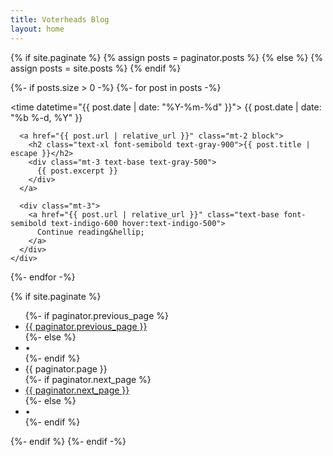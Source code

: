 ```yaml
---
title: Voterheads Blog
layout: home
---
```


{% if site.paginate %}
  {% assign posts = paginator.posts %}
{% else %}
  {% assign posts = site.posts %}
{% endif %}

{%- if posts.size > 0 -%}
  {%- for post in posts -%}
    <div>
      <p class="text-sm text-gray-500">
        <time datetime="{{ post.date | date: "%Y-%m-%d" }}">
          {{ post.date | date: "%b %-d, %Y" }}
        </time>
      </p>

      <a href="{{ post.url | relative_url }}" class="mt-2 block">
        <h2 class="text-xl font-semibold text-gray-900">{{ post.title | escape }}</h2>
        <div class="mt-3 text-base text-gray-500">
          {{ post.excerpt }}
        </div>
      </a>

      <div class="mt-3">
        <a href="{{ post.url | relative_url }}" class="text-base font-semibold text-indigo-600 hover:text-indigo-500">
          Continue reading&hellip;
        </a>
      </div>
    </div>
  {%- endfor -%}

  {% if site.paginate %}
    <div class="pager">
      <ul class="pagination">
      {%- if paginator.previous_page %}
        <li><a href="{{ paginator.previous_page_path | relative_url }}" class="previous-page">{{ paginator.previous_page }}</a></li>
      {%- else %}
        <li><div class="pager-edge">•</div></li>
      {%- endif %}
        <li><div class="current-page">{{ paginator.page }}</div></li>
      {%- if paginator.next_page %}
        <li><a href="{{ paginator.next_page_path | relative_url }}" class="next-page">{{ paginator.next_page }}</a></li>
      {%- else %}
        <li><div class="pager-edge">•</div></li>
      {%- endif %}
      </ul>
    </div>
  {%- endif %}
{%- endif -%}
